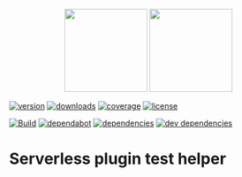 <p align="center">
  <img height="150" src="https://avatars0.githubusercontent.com/u/36457275?s=400&u=16d355f384ed7f8e0655b7ed1d70ff2e411690d8&v=4e">
  <img height="150" src="https://user-images.githubusercontent.com/2955468/50581158-0b705200-0e25-11e9-9fd5-0fe422e00f2e.png">
</p>

[![version][version]][version-url] [![downloads][downloads]][downloads-url] [![coverage][coverage]][coverage-url] [![license][license]][license-url]

[![Build][build]][build-url] [![dependabot][dependabot]][dependabot-url] [![dependencies][dependency]][dependency-url] [![dev dependencies][dev-dependency]][dev-dependency-url]

# Serverless plugin test helper

<!-- Badge icons -->

[version]: https://badgen.net/npm/v/serverless-testing?icon=npm&label=npm+version
[downloads]: https://badgen.net/npm/dt/serverless-testing?icon=npm
[coverage]: https://badgen.net/codecov/c/github/manwaring/serverless-testing/?icon=codecov
[license]: https://badgen.net/npm/license/serverless-testing/?color=pink
[language]: https://badgen.net/badge/typescript/typescript/?icon&label
[style]: https://badgen.net/badge/code%20style/prettier?color=purple&icon=terminal&label
[build]: https://badgen.net/circleci/github/manwaring/serverless-testing/master?icon=circleci
[dependabot]: https://badgen.net/dependabot/manwaring/serverless-testing/?icon=dependabot&label=dependabot
[dependency]: https://badgen.net/david/dep/manwaring/serverless-testing
[dev-dependency]: https://badgen.net/david/dev/manwaring/serverless-testing/?label=dev+dependencies

<!-- Badge URLs -->

[version-url]: https://npmjs.com/package/serverless-testing
[downloads-url]: https://www.npmjs.com/package/serverless-testing
[coverage-url]: https://codecov.io/gh/manwaring/serverless-testing
[license-url]: https://www.npmjs.com/package/serverless-testing
[build-url]: https://circleci.com/gh/manwaring/serverless-testing
[dependabot-url]: https://badgen.net/dependabot/manwaring/serverless-testing
[dependency-url]: https://david-dm.org/manwaring/serverless-testing
[dev-dependency-url]: https://david-dm.org/manwaring/serverless-testing?type=dev
